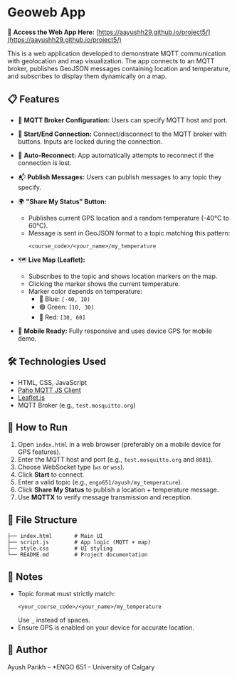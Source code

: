 # Geoweb App

🔗 **Access the Web App Here:** [https://aayushh29.github.io/project5/](https://aayushh29.github.io/project5/)

This is a web application developed to demonstrate MQTT communication with geolocation and map visualization. The app connects to an MQTT broker, publishes GeoJSON messages containing location and temperature, and subscribes to display them dynamically on a map.

## 📋 Features

- 🔌 **MQTT Broker Configuration:** Users can specify MQTT host and port.
- 🚀 **Start/End Connection:** Connect/disconnect to the MQTT broker with buttons. Inputs are locked during the connection.
- 🔁 **Auto-Reconnect:** App automatically attempts to reconnect if the connection is lost.
- 📬 **Publish Messages:** Users can publish messages to any topic they specify.
- 🌍 **"Share My Status" Button:**
  - Publishes current GPS location and a random temperature (-40°C to 60°C).
  - Message is sent in GeoJSON format to a topic matching this pattern:  
    ```
    <course_code>/<your_name>/my_temperature
    ```
- 🗺 **Live Map (Leaflet):**
  - Subscribes to the topic and shows location markers on the map.
  - Clicking the marker shows the current temperature.
  - Marker color depends on temperature:
    - 🔵 Blue: `[-40, 10)`
    - 🟢 Green: `[10, 30)`
    - 🔴 Red: `[30, 60]`

- 📱 **Mobile Ready:** Fully responsive and uses device GPS for mobile demo.

## 🛠 Technologies Used

- HTML, CSS, JavaScript
- [Paho MQTT JS Client](https://www.eclipse.org/paho/index.php?page=clients/js/index.php)
- [Leaflet.js](https://leafletjs.com/)
- MQTT Broker (e.g., `test.mosquitto.org`)

## 🚀 How to Run

1. Open `index.html` in a web browser (preferably on a mobile device for GPS features).
2. Enter the MQTT host and port (e.g., `test.mosquitto.org` and `8081`).
3. Choose WebSocket type (`ws` or `wss`).
4. Click **Start** to connect.
5. Enter a valid topic (e.g., `engo651/ayush/my_temperature`).
6. Click **Share My Status** to publish a location + temperature message.
7. Use **MQTTX** to verify message transmission and reception.

## 📁 File Structure

```
├── index.html       # Main UI
├── script.js        # App logic (MQTT + map)
├── style.css        # UI styling
└── README.md        # Project documentation
```

## 📌 Notes

- Topic format must strictly match:
  ```
  <your_course_code>/<your_name>/my_temperature
  ```
  Use `_` instead of spaces.
- Ensure GPS is enabled on your device for accurate location.

## 📧 Author

Ayush Parikh – *ENGO 651 – University of Calgary
